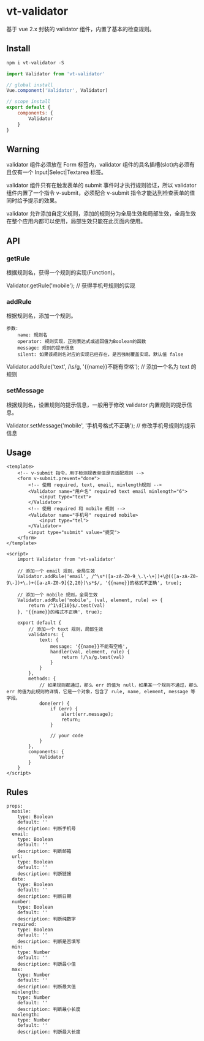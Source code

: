 # vt-validator

基于 vue 2.x 封装的 validator 组件，内置了基本的检查规则。

## Install

```javascript
npm i vt-validator -S

import Validator from 'vt-validator'

// global install
Vue.component('Validator', Validator)

// scope install
export default {
    components: {
        Validator
    }
}
```

## Warning

validator 组件必须放在 Form 标签内，validator 组件的具名插槽(slot)内必须有且仅有一个 Input|Select|Textarea 标签。

validator 组件只有在触发表单的 submit 事件时才执行规则验证，所以 validator 组件内置了一个指令 v-submit，必须配合 v-submit 指令才能达到检查表单的值同时给予提示的效果。

validator 允许添加自定义规则，添加的规则分为全局生效和局部生效，全局生效在整个应用内都可以使用，局部生效只能在此页面内使用。

## API

### getRule

根据规则名，获得一个规则的实现(Function)。

Validator.getRule('mobile'); // 获得手机号规则的实现

### addRule

根据规则名，添加一个规则。
```
参数:
    name: 规则名
    operator: 规则实现，正则表达式或返回值为Boolean的函数
    message: 规则的提示信息
    silent: 如果该规则名对应的实现已经存在，是否强制覆盖实现，默认值 false
```
Validator.addRule('text', /\s/g, '{{name}}不能有空格'); // 添加一个名为 text 的规则

### setMessage

根据规则名，设置规则的提示信息，一般用于修改 validator 内置规则的提示信息。

Validator.setMessage('mobile', '手机号格式不正确'); // 修改手机号规则的提示信息

## Usage

```example
<template>
    <!-- v-submit 指令，用于检测规表单值是否适配规则 -->
    <form v-submit.prevent="done">
        <!-- 使用 required, text, email, minlength规则 -->
        <Validator name="用户名" required text email minlength="6">
            <input type="text">
        </Validator>
        <!-- 使用 required 和 mobile 规则 -->
        <Validator name="手机号" required mobile>
            <input type="tel">
        </Validator>
        <input type="submit" value="提交">
    </form>
</template>

<script>
    import Validator from 'vt-validator'

    // 添加一个 email 规则，全局生效
    Validator.addRule('email', /^\s*([a-zA-Z0-9_\.\-\+])+\@(([a-zA-Z0-9\-])+\.)+([a-zA-Z0-9]{2,20})\s*$/, '{{name}}的格式不正确', true);

    // 添加一个 mobile 规则，全局生效
    Validator.addRule('mobile', (val, element, rule) => {
        return /^1\d{10}$/.test(val)
    }, '{{name}}的格式不正确', true);

    export default {
        // 添加一个 text 规则，局部生效
        validators: {
            text: {
                message: '{{name}}不能有空格',
                handler(val, element, rule) {
                    return !/\s/g.test(val)
                }
            }
        },
        methods: {
            // 如果规则都通过，那么 err 的值为 null，如果某一个规则不通过，那么 err 的值为此规则的详情，它是一个对象，包含了 rule, name, element, message 等字段。
            done(err) {
                if (err) {
                    alert(err.message);
                    return;
                }

                // your code
            }
        },
        components: {
            Validator
        }
    }
</script>
```

## Rules

```interface
props:
  mobile:
    type: Boolean
    default: ''
    description: 判断手机号
  email:
    type: Boolean
    default: ''
    description: 判断邮箱
  url:
    type: Boolean
    default: ''
    description: 判断链接
  date:
    type: Boolean
    default: ''
    description: 判断日期
  number:
    type: Boolean
    default: ''
    description: 判断纯数字
  required:
    type: Boolean
    default: ''
    description: 判断是否填写
  min:
    type: Number
    default: ''
    description: 判断最小值
  max:
    type: Number
    default: ''
    description: 判断最大值
  minlength:
    type: Number
    default: ''
    description: 判断最小长度
  maxlength:
    type: Number
    default: ''
    description: 判断最大长度
```